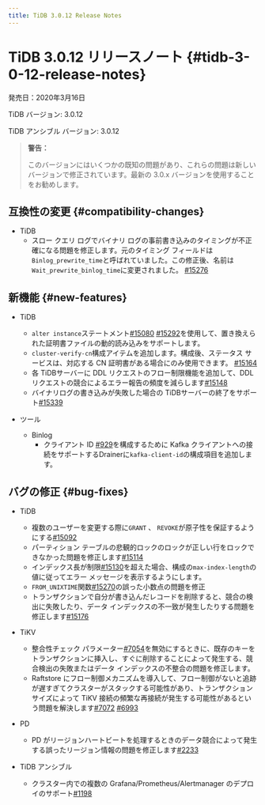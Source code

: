 ```yaml
---
title: TiDB 3.0.12 Release Notes
---
```


# TiDB 3.0.12 リリースノート {#tidb-3-0-12-release-notes}

発売日：2020年3月16日

TiDB バージョン: 3.0.12

TiDB アンシブル バージョン: 3.0.12

> **警告：**
>
> このバージョンにはいくつかの既知の問題があり、これらの問題は新しいバージョンで修正されています。最新の 3.0.x バージョンを使用することをお勧めします。

## 互換性の変更 {#compatibility-changes}

-   TiDB
    -   スロー クエリ ログでバイナリ ログの事前書き込みのタイミングが不正確になる問題を修正します。元のタイミング フィールドは`Binlog_prewrite_time`と呼ばれていました。この修正後、名前は`Wait_prewrite_binlog_time`に変更されました。 [#15276](https://github.com/pingcap/tidb/pull/15276)

## 新機能 {#new-features}

-   TiDB
    -   `alter instance`ステートメント[#15080](https://github.com/pingcap/tidb/pull/15080) [#15292](https://github.com/pingcap/tidb/pull/15292)を使用して、置き換えられた証明書ファイルの動的読み込みをサポートします。
    -   `cluster-verify-cn`構成アイテムを追加します。構成後、ステータス サービスは、対応する CN 証明書がある場合にのみ使用できます。 [#15164](https://github.com/pingcap/tidb/pull/15164)
    -   各 TiDBサーバーに DDL リクエストのフロー制限機能を追加して、DDL リクエストの競合によるエラー報告の頻度を減らします[#15148](https://github.com/pingcap/tidb/pull/15148)
    -   バイナリログの書き込みが失敗した場合の TiDBサーバーの終了をサポート[#15339](https://github.com/pingcap/tidb/pull/15339)

-   ツール
    -   Binlog
        -   クライアント ID [#929](https://github.com/pingcap/tidb-binlog/pull/929)を構成するために Kafka クライアントへの接続をサポートするDrainerに`kafka-client-id`の構成項目を追加します。

## バグの修正 {#bug-fixes}

-   TiDB
    -   複数のユーザーを変更する際に`GRANT` 、 `REVOKE`が原子性を保証するようにする[#15092](https://github.com/pingcap/tidb/pull/15092)
    -   パーティション テーブルの悲観的ロックのロックが正しい行をロックできなかった問題を修正します[#15114](https://github.com/pingcap/tidb/pull/15114)
    -   インデックス長が制限[#15130](https://github.com/pingcap/tidb/pull/15130)を超えた場合、構成の`max-index-length`の値に従ってエラー メッセージを表示するようにします。
    -   `FROM_UNIXTIME`関数[#15270](https://github.com/pingcap/tidb/pull/15270)の誤った小数点の問題を修正
    -   トランザクションで自分が書き込んだレコードを削除すると、競合の検出に失敗したり、データ インデックスの不一致が発生したりする問題を修正します[#15176](https://github.com/pingcap/tidb/pull/15176)

-   TiKV
    -   整合性チェック パラメーター[#7054](https://github.com/tikv/tikv/pull/7054)を無効にするときに、既存のキーをトランザクションに挿入し、すぐに削除することによって発生する、競合検出の失敗またはデータ インデックスの不整合の問題を修正します。
    -   Raftstore にフロー制御メカニズムを導入して、フロー制御がないと追跡が遅すぎてクラスターがスタックする可能性があり、トランザクション サイズによって TiKV 接続の頻繁な再接続が発生する可能性があるという問題を解決します[#7072](https://github.com/tikv/tikv/pull/7072) [#6993](https://github.com/tikv/tikv/pull/6993)

-   PD
    -   PD がリージョンハートビートを処理するときのデータ競合によって発生する誤ったリージョン情報の問題を修正します[#2233](https://github.com/pingcap/pd/pull/2233)

-   TiDB アンシブル
    -   クラスター内での複数の Grafana/Prometheus/Alertmanager のデプロイのサポート[#1198](https://github.com/pingcap/tidb-ansible/pull/1198)
